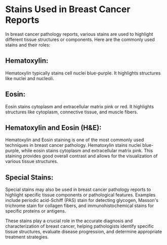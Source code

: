 # Stains Used in Breast Cancer Reports

In breast cancer pathology reports, various stains are used to highlight different tissue structures or components. Here are the commonly used stains and their roles:

## Hematoxylin:
Hematoxylin typically stains cell nuclei blue-purple. It highlights structures like nuclei and nucleoli.

## Eosin:
Eosin stains cytoplasm and extracellular matrix pink or red. It highlights structures like cytoplasm, connective tissue, and muscle fibers.

## Hematoxylin and Eosin (H&E):
Hematoxylin and Eosin staining is one of the most commonly used techniques in breast cancer pathology. Hematoxylin stains nuclei blue-purple, while eosin stains cytoplasm and extracellular matrix pink. This staining provides good overall contrast and allows for the visualization of various tissue structures.

## Special Stains:
Special stains may also be used in breast cancer pathology reports to highlight specific tissue components or pathological features. Examples include periodic acid-Schiff (PAS) stain for detecting glycogen, Masson's trichrome stain for collagen fibers, and immunohistochemical stains for specific proteins or antigens.

These stains play a crucial role in the accurate diagnosis and characterization of breast cancer, helping pathologists identify specific tissue structures, evaluate disease progression, and determine appropriate treatment strategies.
